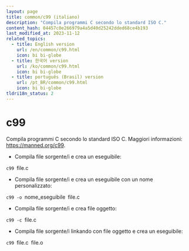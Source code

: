 ```yaml
---
layout: page
title: common/c99 (italiano)
description: "Compila programmi C secondo lo standard ISO C."
content_hash: 04457c0e266979a4a5d40d25242dded68ce4b193
last_modified_at: 2023-11-12
related_topics:
  - title: English version
    url: /en/common/c99.html
    icon: bi bi-globe
  - title: 한국어 version
    url: /ko/common/c99.html
    icon: bi bi-globe
  - title: português (Brasil) version
    url: /pt_BR/common/c99.html
    icon: bi bi-globe
tldri18n_status: 2
---
```

# c99

Compila programmi C secondo lo standard ISO C.
Maggiori informazioni: <https://manned.org/c99>.

- Compila file sorgente/i e crea un eseguibile:

`c99 `<span class="tldr-var badge badge-pill bg-dark-lm bg-white-dm text-white-lm text-dark-dm font-weight-bold">file.c</span>

- Compila file sorgente/i e crea un eseguibile con un nome personalizzato:

`c99 -o `<span class="tldr-var badge badge-pill bg-dark-lm bg-white-dm text-white-lm text-dark-dm font-weight-bold">nome_eseguibile</span>` `<span class="tldr-var badge badge-pill bg-dark-lm bg-white-dm text-white-lm text-dark-dm font-weight-bold">file.c</span>

- Compila file sorgente/i e crea file oggetto:

`c99 -c `<span class="tldr-var badge badge-pill bg-dark-lm bg-white-dm text-white-lm text-dark-dm font-weight-bold">file.c</span>

- Compila file sorgente/i linkando con file oggetto e crea un eseguibile:

`c99 `<span class="tldr-var badge badge-pill bg-dark-lm bg-white-dm text-white-lm text-dark-dm font-weight-bold">file.c</span>` `<span class="tldr-var badge badge-pill bg-dark-lm bg-white-dm text-white-lm text-dark-dm font-weight-bold">file.o</span>
